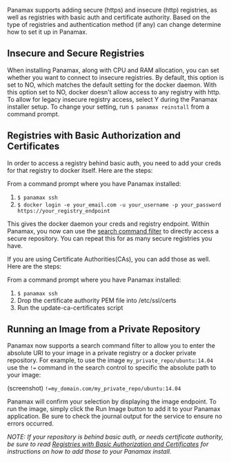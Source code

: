 Panamax supports adding secure (https) and insecure (http) registries, as well as registries with basic auth and certificate authority. Based on the type of registries and authentication method (if any) can change determine how to set it up in Panamax.

## Insecure and Secure Registries
When installing Panamax, along with CPU and RAM allocation, you can set whether you want to connect to insecure registries. By default, this option is set to NO, which matches the default setting for the docker daemon. With this option set to NO, docker doesn't allow access to any registry with http. To allow for legacy insecure registry access, select Y during the Panamax installer setup. To change your setting, run `$ panamax reinstall` from a command prompt.

## Registries with Basic Authorization and Certificates
In order to access a registry behind basic auth, you need to add your creds for that registry to docker itself. Here are the steps:

From a command prompt where you have Panamax installed:

1. `$ panamax ssh`
2. `$ docker login -e your_email.com -u your_username -p your_password https://your_registry_endpoint`

This gives the docker daemon your creds and registry endpoint. Within Panamax, you now can use the [search command filter](#) to directly access a secure repository. You can repeat this for as many secure registries you have.

If you are using Certificate Authorities(CAs), you can add those as well. Here are the steps:

From a command prompt where you have Panamax installed:

1. `$ panamax ssh`
2. Drop the certificate authority PEM file into /etc/ssl/certs
3. Run the update-ca-certificates script

## Running an Image from a Private Repository
Panamax now supports a search command filter to allow you to enter the absolute URI to your image in a private registry or a docker private repository. For example, to use the image `my_private_repo/ubuntu:14.04` use the `!=` command in the search control to specific the absolute path to your image:

(screenshot)
`!=my_domain.com/my_private_repo/ubuntu:14.04`

Panamax will confirm your selection by displaying the image endpoint. To run the image, simply click the Run Image button to add it to your Panamax application. Be sure to check the journal output for the service to ensure no errors occurred.

_NOTE: If your repository is behind basic auth, or needs certificate authority, be sure to read [Registries with Basic Authorization and Certificates](#) for instructions on how to add those to your Panamax install._
